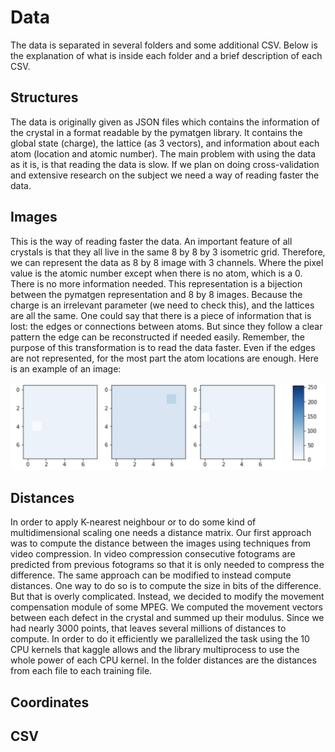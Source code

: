 # Data

The data is separated in several folders and some additional CSV. Below is the explanation of what is inside each folder and a brief description of each CSV.

## Structures

The data is originally given as JSON files which contains the information of the crystal in a format readable by the pymatgen library. It contains the global state (charge), the lattice (as 3 vectors), and information about each atom (location and atomic number). The main problem with using the data as it is, is that reading the data is slow. If we plan on doing cross-validation and extensive research on the subject we need a way of reading faster the data. 

## Images

This is the way of reading faster the data. An important feature of all crystals is that they all live in the same 8 by 8 by 3 isometric grid. Therefore, we can represent the data as 8 by 8 image with 3 channels. Where the pixel value is the atomic number except when there is no atom, which is a 0. There is no more information needed. This representation is a bijection between the pymatgen representation and 8 by 8 images. Because the charge is an irrelevant parameter (we need to check this), and the lattices are all the same. One could say that there is a piece of information that is lost: the edges or connections between atoms. But since they follow a clear pattern the edge can be reconstructed if needed easily. Remember, the purpose of this transformation is to read the data faster. Even if the edges are not represented, for the most part the atom locations are enough. Here is an example of an image:

![crystal image](https://github.com/Jerry-Master/IDAO_2022/blob/main/Data/img-example.png?raw=true)

## Distances

In order to apply K-nearest neighbour or to do some kind of multidimensional scaling one needs a distance matrix. Our first approach was to compute the distance between the images using techniques from video compression. In video compression consecutive fotograms are predicted from previous fotograms so that it is only needed to compress the difference.  The same approach can be modified to instead compute distances. One way to do so is to compute the size in bits of the difference. But that is overly complicated. Instead, we decided to modify the movement compensation module of some MPEG. We computed the movement vectors between each defect in the crystal and summed up their modulus. Since we had nearly 3000 points, that leaves several millions of distances to compute. In order to do it efficiently we parallelized the task using the 10 CPU kernels that kaggle allows and the library multiprocess to use the whole power of each CPU kernel. In the folder distances are the distances from each file to each training file.

## Coordinates

## CSV
